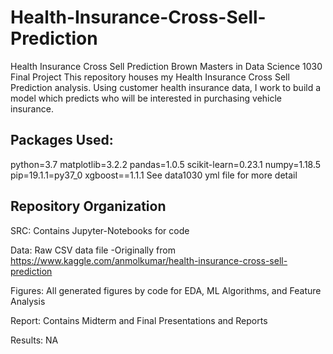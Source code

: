 # Health-Insurance-Cross-Sell-Prediction
Health Insurance Cross Sell Prediction
Brown Masters in Data Science 1030 Final Project
This repository houses my Health Insurance Cross Sell Prediction analysis. Using customer health insurance data, I work to build a model which predicts who will be interested in purchasing vehicle insurance. 

## Packages Used: 
python=3.7
matplotlib=3.2.2
pandas=1.0.5
scikit-learn=0.23.1
numpy=1.18.5
pip=19.1.1=py37_0
xgboost==1.1.1
See data1030 yml file for more detail

## Repository Organization
SRC: Contains Jupyter-Notebooks for code

Data: Raw CSV data file -Originally from https://www.kaggle.com/anmolkumar/health-insurance-cross-sell-prediction 

Figures: All generated figures by code for EDA, ML Algorithms, and Feature Analysis

Report: Contains Midterm and Final Presentations and Reports

Results: NA
